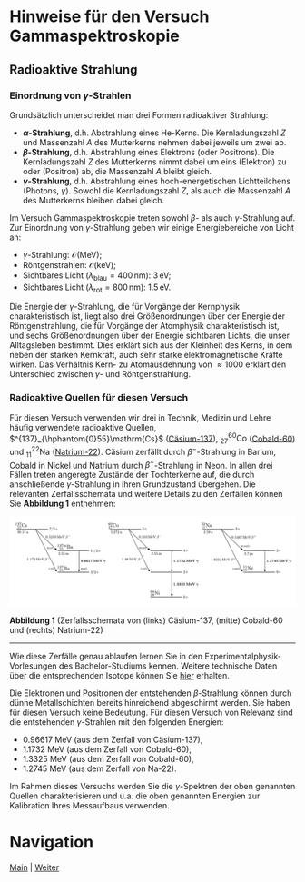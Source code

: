 # Hinweise für den Versuch Gammaspektroskopie

## Radioaktive Strahlung

### Einordnung von $\gamma$-Strahlen

Grundsätzlich unterscheidet man drei Formen radioaktiver Strahlung:

- **$\alpha$-Strahlung**, d.h. Abstrahlung eines $\mathrm{He}$-Kerns. Die Kernladungszahl $Z$ und Massenzahl $A$ des Mutterkerns nehmen dabei jeweils um zwei ab.
- **$\beta$-Strahlung**, d.h. Abstrahlung eines Elektrons (oder Positrons). Die Kernladungszahl $Z$ des Mutterkerns nimmt dabei um eins (Elektron) zu oder (Positron) ab, die Massenzahl $A$ bleibt gleich. 
- **$\gamma$-Strahlung**, d.h. Abstrahlung eines hoch-energetischen Lichtteilchens (Photons, $\gamma$). Sowohl die Kernladungszahl $Z$, als auch die Massenzahl $A$ des Mutterkerns bleiben dabei gleich. 

Im Versuch Gammaspektroskopie treten sowohl $\beta$- als auch $\gamma$-Strahlung auf. Zur Einordnung von $\gamma$-Strahlung geben wir einige Energiebereiche von Licht an: 

- $\gamma$-Strahlung: $\mathcal{O}(\mathrm{MeV})$;
- Röntgenstrahlen: $\mathcal{O}(\mathrm{keV})$;
- Sichtbares Licht ($\lambda_{\mathrm{blau}}=400\,\mathrm{nm}$): $3\,\mathrm{eV}$;
- Sichtbares Licht ($\lambda_{\mathrm{rot}}=800\,\mathrm{nm}$): $1.5\,\mathrm{eV}$.

Die Energie der $\gamma$-Strahlung, die für Vorgänge der Kernphysik charakteristisch ist, liegt also drei Größenordnungen über der Energie der Röntgenstrahlung, die für Vorgänge der Atomphysik charakteristisch ist, und sechs Größenordnungen über der Energie sichtbaren Lichts, die unser Alltagsleben bestimmt. Dies erklärt sich aus der Kleinheit des Kerns, in dem neben der starken Kernkraft, auch sehr starke elektromagnetische Kräfte wirken. Das Verhältnis Kern- zu Atomausdehnung von $\approx1000$ erklärt den Unterschied zwischen $\gamma$- und Röntgenstrahlung. 

### Radioaktive Quellen für diesen Versuch

Für diesen Versuch verwenden wir drei in Technik, Medizin und Lehre häufig verwendete radioaktive Quellen, $^{137}_{\hphantom{0}55}\mathrm{Cs}$ ([Cäsium-137](https://en.wikipedia.org/wiki/Caesium-137)),  $^{60}_{27}\mathrm{Co}$ ([Cobald-60](https://en.wikipedia.org/wiki/Cobalt-60)) und $^{22}_{11}\mathrm{Na}$ ([Natrium-22](https://en.wikipedia.org/wiki/Isotopes_of_sodium)). Cäsium zerfällt durch $\beta^{-}$-Strahlung in Barium, Cobald in Nickel und Natrium durch $\beta^{+}$-Strahlung in Neon. In allen drei Fällen treten angeregte Zustände der Tochterkerne auf, die durch anschließende $\gamma$-Strahlung in ihren Grundzustand übergehen. Die relevanten Zerfallsschemata und weitere Details zu den Zerfällen können Sie **Abbildung 1** entnehmen:

<img src="../figures/Quellen.png" width="900" style="zoom:100%;" />

**Abbildung 1** (Zerfallsschemata von (links) Cäsium-137, (mitte) Cobald-60 und (rechts) Natrium-22)

---

Wie diese Zerfälle genau ablaufen lernen Sie in den Experimentalphysik-Vorlesungen des Bachelor-Studiums kennen. Weitere technische Daten über die entsprechenden Isotope können Sie [hier](https://www.periodensystem-online.de/index.php) erhalten. 

Die Elektronen und Positronen der entstehenden $\beta$-Strahlung können durch dünne Metallschichten bereits hinreichend abgeschirmt werden. Sie haben für diesen Versuch keine Bedeutung. Für diesen Versuch von Relevanz sind die entstehenden $\gamma$-Strahlen mit den folgenden Energien: 

- 0.96617 MeV (aus dem Zerfall von Cäsium-137),
- 1.1732 MeV (aus dem Zerfall von Cobald-60),
- 1.3325 MeV (aus dem Zerfall von Cobald-60),
- 1.2745 MeV (aus dem Zerfall von Na-22).

Im Rahmen dieses Versuchs werden Sie die $\gamma$-Spektren der oben genannten Quellen charakterisieren und u.a. die oben genannten Energien zur Kalibration Ihres Messaufbaus verwenden. 

# Navigation

[Main](https://gitlab.kit.edu/kit/etp-lehre/p1-praktikum/students/-/tree/main/Kreisel) | [Weiter](https://gitlab.kit.edu/kit/etp-lehre/p1-praktikum/students/-/tree/main/Kreisel/doc/Hinweise-Aufgabe-1-a.md)

